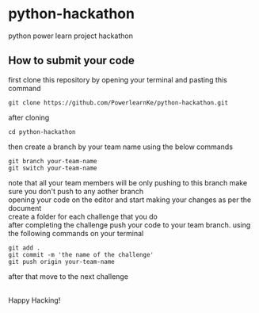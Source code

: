 # python-hackathon
python power learn project hackathon

## How to submit your code
first clone this repository by opening your terminal and pasting this command
```#!/bin/bash
git clone https://github.com/PowerlearnKe/python-hackathon.git
```
after cloning
```#!/bin/bash
cd python-hackathon
```
then create a branch by your team name using the below commands
```#!/bin/bash
git branch your-team-name
git switch your-team-name
```
note that all your team members will be only pushing to this branch make sure you don't push to any aother branch
<br />
opening your code on the editor and start making your changes as per the document 
<br />
create a folder for each challenge that you do
<br />
after completing the challenge push your code to your team branch. using the following commands on your terminal
```#!/bin/bash
git add .
git commit -m 'the name of the challenge'
git push origin your-team-name
```
after that move to the next challenge

<br />
Happy Hacking!



